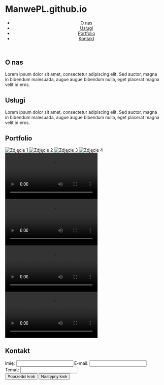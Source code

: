 # ManwePL.github.io
<!DOCTYPE html>
<html>
  <head>
    <title>Strona z filmami i zdjęciami z drona</title>
  </head>
  <body>
    <header>
      <nav>
        <ul>
          <li><a href="#about">O nas</a></li>
          <li><a href="#services">Usługi</a></li>
          <li><a href="#portfolio">Portfolio</a></li>
          <li><a href="#contact">Kontakt</a></li>
        </ul>
      </nav>
    </header>
    <main>
      <section id="about">
        <h1>O nas</h1>
        <p>Lorem ipsum dolor sit amet, consectetur adipiscing elit. Sed auctor, magna in bibendum malesuada, augue augue bibendum nulla, eget placerat magna velit id eros.</p>
      </section>
      <section id="services">
        <h1>Usługi</h1>
        <p>Lorem ipsum dolor sit amet, consectetur adipiscing elit. Sed auctor, magna in bibendum malesuada, augue augue bibendum nulla, eget placerat magna velit id eros.</p>
      </section>
      <section id="portfolio">
        <h1>Portfolio</h1>
        <div class="container">
          <div class="box">
            <img src="image1.jpg" alt="Zdjęcie 1">
            <img src="image2.jpg" alt="Zdjęcie 2">
            <img src="image3.jpg" alt="Zdjęcie 3">
            <img src="image4.jpg" alt="Zdjęcie 4">
          </div>
          <div class="box">
            <video src="video1.mp4" controls></video>
            <video src="video2.mp4" controls></video>
            <video src="video3.mp4" controls></video>
            <video src="video4.mp4" controls></video>
          </div>
        </div>
      </section>
      <section id="contact">
        <h1>Kontakt</h1>
        <form>
  <div class="form-step">
    <label>Imię:</label>
    <input type="text" name="name" required>
    <label>E-mail:</label>
    <input type="email" name="email" required>
    <label>Temat:</label>
    <input type="text" name="subject" required>
    <div class="form-nav">
      <button type="button" class="prev-step">Poprzedni krok</button>
      <button type="button" class="next-step">Następny krok</button>
